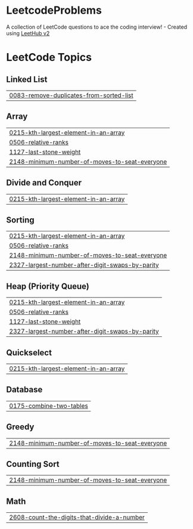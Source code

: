 # LeetcodeProblems
A collection of LeetCode questions to ace the coding interview! - Created using [LeetHub v2](https://github.com/arunbhardwaj/LeetHub-2.0)

<!---LeetCode Topics Start-->
# LeetCode Topics
## Linked List
|  |
| ------- |
| [0083-remove-duplicates-from-sorted-list](https://github.com/MagibalanGitHub/LeetcodeProblems/tree/master/0083-remove-duplicates-from-sorted-list) |
## Array
|  |
| ------- |
| [0215-kth-largest-element-in-an-array](https://github.com/MagibalanGitHub/LeetcodeProblems/tree/master/0215-kth-largest-element-in-an-array) |
| [0506-relative-ranks](https://github.com/MagibalanGitHub/LeetcodeProblems/tree/master/0506-relative-ranks) |
| [1127-last-stone-weight](https://github.com/MagibalanGitHub/LeetcodeProblems/tree/master/1127-last-stone-weight) |
| [2148-minimum-number-of-moves-to-seat-everyone](https://github.com/MagibalanGitHub/LeetcodeProblems/tree/master/2148-minimum-number-of-moves-to-seat-everyone) |
## Divide and Conquer
|  |
| ------- |
| [0215-kth-largest-element-in-an-array](https://github.com/MagibalanGitHub/LeetcodeProblems/tree/master/0215-kth-largest-element-in-an-array) |
## Sorting
|  |
| ------- |
| [0215-kth-largest-element-in-an-array](https://github.com/MagibalanGitHub/LeetcodeProblems/tree/master/0215-kth-largest-element-in-an-array) |
| [0506-relative-ranks](https://github.com/MagibalanGitHub/LeetcodeProblems/tree/master/0506-relative-ranks) |
| [2148-minimum-number-of-moves-to-seat-everyone](https://github.com/MagibalanGitHub/LeetcodeProblems/tree/master/2148-minimum-number-of-moves-to-seat-everyone) |
| [2327-largest-number-after-digit-swaps-by-parity](https://github.com/MagibalanGitHub/LeetcodeProblems/tree/master/2327-largest-number-after-digit-swaps-by-parity) |
## Heap (Priority Queue)
|  |
| ------- |
| [0215-kth-largest-element-in-an-array](https://github.com/MagibalanGitHub/LeetcodeProblems/tree/master/0215-kth-largest-element-in-an-array) |
| [0506-relative-ranks](https://github.com/MagibalanGitHub/LeetcodeProblems/tree/master/0506-relative-ranks) |
| [1127-last-stone-weight](https://github.com/MagibalanGitHub/LeetcodeProblems/tree/master/1127-last-stone-weight) |
| [2327-largest-number-after-digit-swaps-by-parity](https://github.com/MagibalanGitHub/LeetcodeProblems/tree/master/2327-largest-number-after-digit-swaps-by-parity) |
## Quickselect
|  |
| ------- |
| [0215-kth-largest-element-in-an-array](https://github.com/MagibalanGitHub/LeetcodeProblems/tree/master/0215-kth-largest-element-in-an-array) |
## Database
|  |
| ------- |
| [0175-combine-two-tables](https://github.com/MagibalanGitHub/LeetcodeProblems/tree/master/0175-combine-two-tables) |
## Greedy
|  |
| ------- |
| [2148-minimum-number-of-moves-to-seat-everyone](https://github.com/MagibalanGitHub/LeetcodeProblems/tree/master/2148-minimum-number-of-moves-to-seat-everyone) |
## Counting Sort
|  |
| ------- |
| [2148-minimum-number-of-moves-to-seat-everyone](https://github.com/MagibalanGitHub/LeetcodeProblems/tree/master/2148-minimum-number-of-moves-to-seat-everyone) |
## Math
|  |
| ------- |
| [2608-count-the-digits-that-divide-a-number](https://github.com/MagibalanGitHub/LeetcodeProblems/tree/master/2608-count-the-digits-that-divide-a-number) |
<!---LeetCode Topics End-->